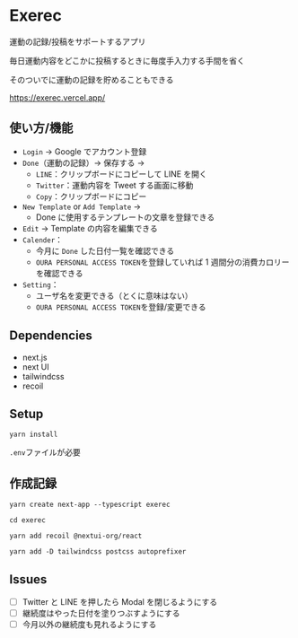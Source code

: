 # Exerec

運動の記録/投稿をサポートするアプリ

毎日運動内容をどこかに投稿するときに毎度手入力する手間を省く

そのついでに運動の記録を貯めることもできる

https://exerec.vercel.app/

## 使い方/機能

- `Login` → Google でアカウント登録
- `Done`（運動の記録）→ 保存する →
  - `LINE`：クリップボードにコピーして LINE を開く
  - `Twitter`：運動内容を Tweet する画面に移動
  - `Copy`：クリップボードにコピー
- `New Template` or `Add Template` →
  - Done に使用するテンプレートの文章を登録できる
- `Edit` → Template の内容を編集できる
- `Calender`：
  - 今月に `Done` した日付一覧を確認できる
  - `OURA PERSONAL ACCESS TOKEN`を登録していれば 1 週間分の消費カロリーを確認できる
- `Setting`：
  - ユーザ名を変更できる（とくに意味はない）
  - `OURA PERSONAL ACCESS TOKEN`を登録/変更できる

## Dependencies

- next.js
- next UI
- tailwindcss
- recoil

## Setup

`yarn install`

`.env`ファイルが必要

## 作成記録

`yarn create next-app --typescript exerec`

`cd exerec`

`yarn add recoil @nextui-org/react`

`yarn add -D tailwindcss postcss autoprefixer`

## Issues

- [ ] Twitter と LINE を押したら Modal を閉じるようにする
- [ ] 継続度はやった日付を塗りつぶすようにする
- [ ] 今月以外の継続度も見れるようにする
